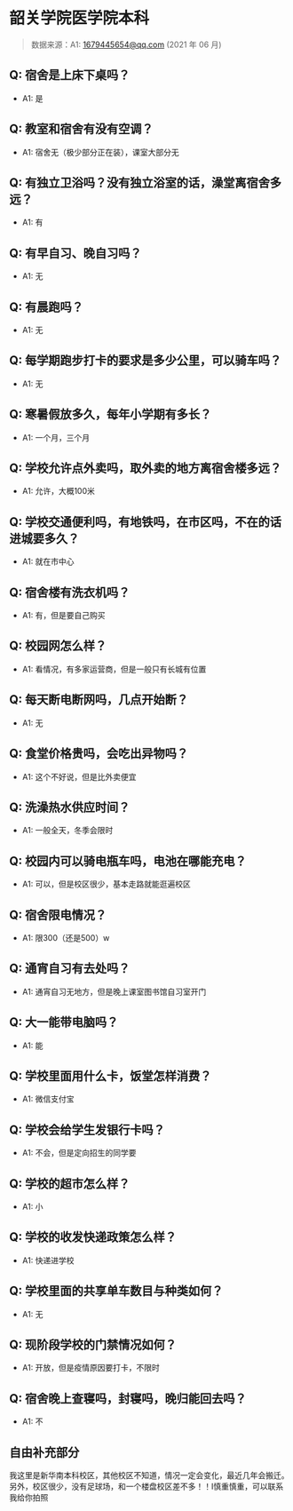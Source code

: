 # 韶关学院医学院本科

> 数据来源：A1: 1679445654@qq.com (2021 年 06 月)

## Q: 宿舍是上床下桌吗？

- A1: 是

## Q: 教室和宿舍有没有空调？

- A1: 宿舍无（极少部分正在装），课室大部分无

## Q: 有独立卫浴吗？没有独立浴室的话，澡堂离宿舍多远？

- A1: 有

## Q: 有早自习、晚自习吗？

- A1: 无

## Q: 有晨跑吗？

- A1: 无

## Q: 每学期跑步打卡的要求是多少公里，可以骑车吗？

- A1: 无

## Q: 寒暑假放多久，每年小学期有多长？

- A1: 一个月，三个月

## Q: 学校允许点外卖吗，取外卖的地方离宿舍楼多远？

- A1: 允许，大概100米

## Q: 学校交通便利吗，有地铁吗，在市区吗，不在的话进城要多久？

- A1: 就在市中心

## Q: 宿舍楼有洗衣机吗？

- A1: 有，但是要自己购买

## Q: 校园网怎么样？

- A1: 看情况，有多家运营商，但是一般只有长城有位置

## Q: 每天断电断网吗，几点开始断？

- A1: 无

## Q: 食堂价格贵吗，会吃出异物吗？

- A1: 这个不好说，但是比外卖便宜

## Q: 洗澡热水供应时间？

- A1: 一般全天，冬季会限时

## Q: 校园内可以骑电瓶车吗，电池在哪能充电？

- A1: 可以，但是校区很少，基本走路就能逛遍校区

## Q: 宿舍限电情况？

- A1: 限300（还是500）w

## Q: 通宵自习有去处吗？

- A1: 通宵自习无地方，但是晚上课室图书馆自习室开门

## Q: 大一能带电脑吗？

- A1: 能

## Q: 学校里面用什么卡，饭堂怎样消费？

- A1: 微信支付宝

## Q: 学校会给学生发银行卡吗？

- A1: 不会，但是定向招生的同学要

## Q: 学校的超市怎么样？

- A1: 小

## Q: 学校的收发快递政策怎么样？

- A1: 快递进学校

## Q: 学校里面的共享单车数目与种类如何？

- A1: 无

## Q: 现阶段学校的门禁情况如何？

- A1: 开放，但是疫情原因要打卡，不限时

## Q: 宿舍晚上查寝吗，封寝吗，晚归能回去吗？

- A1: 不

## 自由补充部分

我这里是新华南本科校区，其他校区不知道，情况一定会变化，最近几年会搬迁。另外，校区很少，没有足球场，和一个楼盘校区差不多！！Ⅰ慎重慎重，可以联系我给你拍照